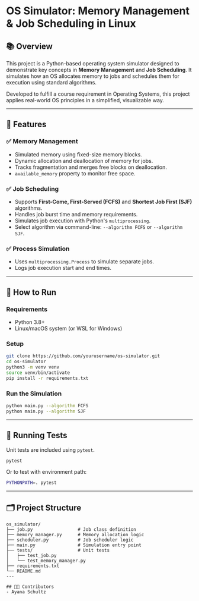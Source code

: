 # OS Simulator: Memory Management & Job Scheduling in Linux

## 📚 Overview
This project is a Python-based operating system simulator designed to demonstrate key concepts in **Memory Management** and **Job Scheduling**. It simulates how an OS allocates memory to jobs and schedules them for execution using standard algorithms.

Developed to fulfill a course requirement in Operating Systems, this project applies real-world OS principles in a simplified, visualizable way.

---

## 🧠 Features

### ✅ Memory Management
- Simulated memory using fixed-size memory blocks.
- Dynamic allocation and deallocation of memory for jobs.
- Tracks fragmentation and merges free blocks on deallocation.
- `available_memory` property to monitor free space.

### ✅ Job Scheduling
- Supports **First-Come, First-Served (FCFS)** and **Shortest Job First (SJF)** algorithms.
- Handles job burst time and memory requirements.
- Simulates job execution with Python's `multiprocessing`.
- Select algorithm via command-line: `--algorithm FCFS` or `--algorithm SJF`.

### ✅ Process Simulation
- Uses `multiprocessing.Process` to simulate separate jobs.
- Logs job execution start and end times.

---

## 🔧 How to Run

### Requirements
- Python 3.8+
- Linux/macOS system (or WSL for Windows)

### Setup
```bash
git clone https://github.com/yourusername/os-simulator.git
cd os-simulator
python3 -m venv venv
source venv/bin/activate
pip install -r requirements.txt
```

### Run the Simulation
```bash
python main.py --algorithm FCFS
python main.py --algorithm SJF
```

---

## 🧪 Running Tests
Unit tests are included using `pytest`.

```bash
pytest
```

Or to test with environment path:

```bash
PYTHONPATH=. pytest
```

---

## 🗂 Project Structure

```
os_simulator/
├── job.py                 # Job class definition
├── memory_manager.py      # Memory allocation logic
├── scheduler.py           # Job scheduler logic
├── main.py                # Simulation entry point
├── tests/                 # Unit tests
│   ├── test_job.py
│   └── test_memory_manager.py
├── requirements.txt
└── README.md
---

## 👨‍💻 Contributors
- Ayana Schultz
